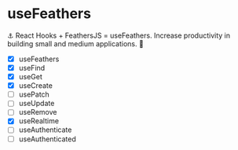# useFeathers

⚓️ React Hooks + FeathersJS = useFeathers. Increase productivity in building small and medium applications. 🚀


- [x] useFeathers
- [x] useFind
- [x] useGet
- [x] useCreate
- [ ] usePatch
- [ ] useUpdate
- [ ] useRemove
- [x] useRealtime
- [ ] useAuthenticate
- [ ] useAuthenticated